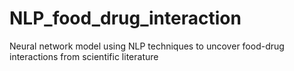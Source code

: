 # NLP_food_drug_interaction
Neural network model using NLP techniques to uncover food-drug interactions from scientific literature
